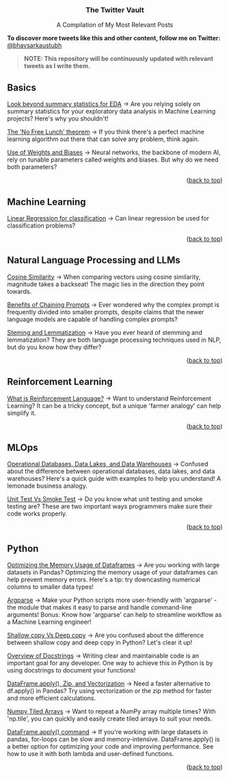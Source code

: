 <!-- PROJECT NAME -->

<br />
<div align="center">
  <h3 align="center">The Twitter Vault</h3>
  <p align="center">
    A Compilation of My Most Relevant Posts
  </p>
</div>

<b>To discover more tweets like this and other content, follow me on Twitter:</b> <a href="https://twitter.com/bhavsarkaustubh">@bhavsarkaustubh</a>

> <b>NOTE: This repository will be continuously updated with relevant tweets as I write them.</b>

<!-- Basics -->
## Basics

<a href="https://twitter.com/bhavsarkaustubh/status/1631560954399031296?s=20">Look beyond summary statistics for EDA</a>  -> Are you relying solely on summary statistics for your exploratory data analysis in Machine Learning projects? Here's why you shouldn't!

<a href="https://twitter.com/bhavsarkaustubh/status/1632267195723173888?s=20">The 'No Free Lunch' theorem</a>  -> If you think there's a perfect machine learning algorithm out there that can solve any problem, think again.

<a href="https://twitter.com/bhavsarkaustubh/status/1675731829578661889?s=20">Use of Weights and Biases</a>  -> Neural networks, the backbone of modern AI, rely on tunable parameters called weights and biases. But why do we need both parameters?

<p align="right">(<a href="#top">back to top</a>)</p>
 

<!-- Machine Learning -->
## Machine Learning

<a href="https://twitter.com/bhavsarkaustubh/status/1633443448996114432?s=20">Linear Regression for classification</a>  -> Can linear regression be used for classification problems?

<p align="right">(<a href="#top">back to top</a>)</p>


<!-- Natural Language Processing/LLM -->
## Natural Language Processing and LLMs

<a href="https://twitter.com/bhavsarkaustubh/status/1664610061526917121?s=20">Cosine Similarity</a>  -> When comparing vectors using cosine similarity, magnitude takes a backseat! The magic lies in the direction they point towards.

<a href="https://twitter.com/bhavsarkaustubh/status/1666030723462238208?s=20">Benefits of Chaining Prompts</a>  -> Ever wondered why the complex prompt is frequently divided into smaller prompts, despite claims that the newer language models are capable of handling complex prompts?

<a href="https://twitter.com/bhavsarkaustubh/status/1630091176597676032?s=20">Steming and Lemmatization</a>  -> Have you ever heard of stemming and lemmatization? They are both language processing techniques used in NLP, but do you know how they differ? 

<p align="right">(<a href="#top">back to top</a>)</p>


<!-- Reinforcement Learning -->
## Reinforcement Learning

<a href="https://twitter.com/bhavsarkaustubh/status/1630512314792427524?s=20">What is Reinforcement Language?</a>  -> Want to understand Reinforcement Learning? It can be a tricky concept, but a unique 'farmer analogy' can help simplify it.

<p align="right">(<a href="#top">back to top</a>)</p>


<!-- MLOps -->
## MLOps

<a href="https://twitter.com/bhavsarkaustubh/status/1642377439715414017?s=20">Operational Databases, Data Lakes, and Data Warehouses</a>  -> Confused about the difference between operational databases, data lakes, and data warehouses? Here's a quick guide with examples to help you understand! A lemonade business analogy.

<a href="https://twitter.com/bhavsarkaustubh/status/1646018080953487360?s=20">Unit Test Vs Smoke Test</a>  -> Do you know what unit testing and smoke testing are? These are two important ways programmers make sure their code works properly.

<p align="right">(<a href="#top">back to top</a>)</p>


<!-- Python -->
## Python

<a href="https://twitter.com/bhavsarkaustubh/status/1649015198962049024?s=20">Optimizing the Memory Usage of Dataframes</a>  -> Are you working with large datasets in Pandas? Optimizing the memory usage of your dataframes can help prevent memory errors. Here's a tip: try downcasting numerical columns to smaller data types! 

<a href="https://twitter.com/bhavsarkaustubh/status/1644554784853348352?s=20">Argparse</a>  -> Make your Python scripts more user-friendly with 'argparse' - the module that makes it easy to parse and handle command-line arguments! Bonus: Know how 'argparse' can help to streamline workflow as a Machine Learning engineer!

<a href="https://twitter.com/bhavsarkaustubh/status/1629708966556217345?s=20">Shallow copy Vs Deep copy</a>  -> Are you confused about the difference between shallow copy and deep copy in Python? Let's clear it up!

<a href="https://twitter.com/bhavsarkaustubh/status/1634842535909793793?s=20">Overview of Docstrings</a>  -> Writing clear and maintainable code is an important goal for any developer. One way to achieve this in Python is by using docstrings to document your functions!

<a href="https://twitter.com/bhavsarkaustubh/status/1651501333747486720?s=20">DataFrame.apply(), Zip, and Vectorization</a>  -> Need a faster alternative to df.apply() in Pandas? Try using vectorization or the zip method for faster and more efficient calculations.

<a href="https://twitter.com/bhavsarkaustubh/status/1635246134544453634?s=20">Numpy Tiled Arrays</a>  -> Want to repeat a NumPy array multiple times? With 'np.tile', you can quickly and easily create tiled arrays to suit your needs.

<a href="https://twitter.com/bhavsarkaustubh/status/1640952188439756802?s=20">DataFrame.apply() command</a>  -> If you're working with large datasets in pandas, for-loops can be slow and memory-intensive. DataFrame.apply() is a better option for optimizing your code and improving performance. See how to use it with both lambda and user-defined functions.

<p align="right">(<a href="#top">back to top</a>)</p>
